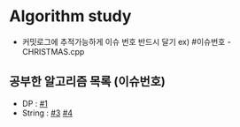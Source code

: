# Algorithm study

- 커밋로그에 추적가능하게 이슈 번호 반드시 달기 ex) #이슈번호 - CHRISTMAS.cpp


## 공부한 알고리즘 목록 (이슈번호)
- DP : [#1][i1]
- String : [#3][i3] [#4][i4]

[i1]: https://github.com/fpdjsns/study-Algo/issues/1
[i3]: https://github.com/fpdjsns/study-Algo/issues/3
[i4]: https://github.com/fpdjsns/study-Algo/issues/4
